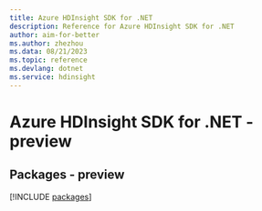 ```yaml
---
title: Azure HDInsight SDK for .NET
description: Reference for Azure HDInsight SDK for .NET
author: aim-for-better
ms.author: zhezhou
ms.data: 08/21/2023
ms.topic: reference
ms.devlang: dotnet
ms.service: hdinsight
---
```

# Azure HDInsight SDK for .NET - preview
## Packages - preview
[!INCLUDE [packages](hdinsight-index.md)]